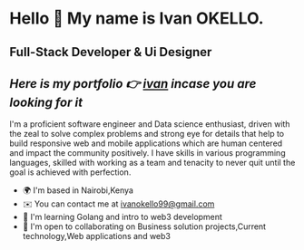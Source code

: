 
Hello 👋 My name is Ivan OKELLO.
===========================

Full-Stack Developer & Ui Designer
-------------------------------
## ***Here is my portfolio 👉 [ivan](https://ivan-omega.vercel.app) incase you are looking for it***

I'm a proficient software engineer and Data science enthusiast, driven with the zeal to solve complex problems and strong eye for details that help to build responsive web and mobile applications which are human centered and impact the community positively. I have skills in various programming languages, skilled with working as a team and tenacity to never quit until the goal is achieved with perfection.

* 🌍  I'm based in Nairobi,Kenya
* ✉️  You can contact me at [ivanokello99@gmail.com](mailto:ivanokello99@gmail.com)
* 🧠  I'm learning Golang and intro to web3 development
* 🤝  I'm open to collaborating on Business solution projects,Current technology,Web applications and web3

